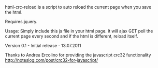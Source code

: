 html-crc-reload is a script to auto reload the current page when you save the html.

Requires jquery.

Usage: 
	Simply include this js file in your html page.
	It will ajax GET poll the current page every second and if the html is different, reload itself.




Version 0.1 - Initial release - 13.07.2011


Thanks to Andrea Ercolino for providing the javascript crc32 functionality
http://noteslog.com/post/crc32-for-javascript/

